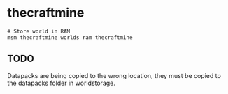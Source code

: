 # thecraftmine

```
# Store world in RAM
msm thecraftmine worlds ram thecraftmine
```

## TODO
Datapacks are being copied to the wrong location, they must be copied to the datapacks folder in worldstorage.
